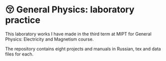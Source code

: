 # 😚 General Physics: laboratory practice

This laboratory works I have made in the third term at MIPT for General Physics: Electricity and Magnetism course.

The repository contains eight projects and manuals in Russian, tex and data files for each.
